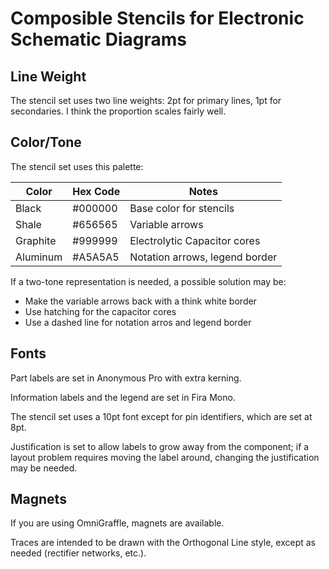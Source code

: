 # Composible Stencils for Electronic Schematic Diagrams




## Line Weight

The stencil set uses two line weights: 2pt for primary lines, 1pt for secondaries. I think the proportion scales fairly well.

## Color/Tone

The stencil set uses this palette:

Color    | Hex Code | Notes                          |
-------- | -------- | ------------------------------ |
Black    | #000000  | Base color for stencils        |
Shale    | #656565  | Variable arrows                |
Graphite | #999999  | Electrolytic Capacitor cores   |
Aluminum | #A5A5A5  | Notation arrows, legend border |

If a two-tone representation is needed, a possible solution may be:

* Make the variable arrows back with a think white border
* Use hatching for the capacitor cores
* Use a dashed line for notation arros and legend border

## Fonts

Part labels are set in Anonymous Pro with extra kerning.

Information labels and the legend are set in Fira Mono.

The stencil set uses a 10pt font except for pin identifiers, which are set at 8pt.

Justification is set to allow labels to grow away from the component; if a layout problem requires moving the label around, changing the justification may be needed.

## Magnets

If you are using OmniGraffle, magnets are available.

Traces are intended to be drawn with the Orthogonal Line style, except as needed (rectifier networks, etc.).

